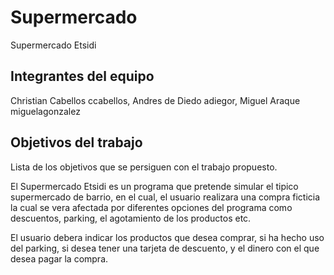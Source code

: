 # Supermercado
Supermercado Etsidi
## Integrantes del equipo
Christian Cabellos ccabellos, Andres de Diedo adiegor, Miguel Araque  miguelagonzalez
## Objetivos del trabajo

Lista de los objetivos que se persiguen con el trabajo propuesto.

El Supermercado Etsidi es un programa que pretende simular el tipico supermercado de barrio, en el cual, el usuario realizara una compra ficticia la cual se vera afectada por diferentes opciones del programa como descuentos, parking, el agotamiento de los productos etc.

El usuario debera indicar los productos que desea comprar, si ha hecho uso del parking, si desea tener una tarjeta de descuento, y el dinero con el que desea pagar la compra.
